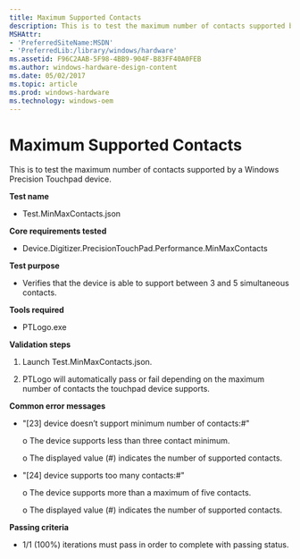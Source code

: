 ```yaml
---
title: Maximum Supported Contacts
description: This is to test the maximum number of contacts supported by a Windows Precision Touchpad device.
MSHAttr:
- 'PreferredSiteName:MSDN'
- 'PreferredLib:/library/windows/hardware'
ms.assetid: F96C2AAB-5F98-4BB9-904F-B83FF40A0FEB
ms.author: windows-hardware-design-content
ms.date: 05/02/2017
ms.topic: article
ms.prod: windows-hardware
ms.technology: windows-oem
---
```


# Maximum Supported Contacts


This is to test the maximum number of contacts supported by a Windows Precision Touchpad device.

**Test name**

-   Test.MinMaxContacts.json

**Core requirements tested**

-   Device.Digitizer.PrecisionTouchPad.Performance.MinMaxContacts

**Test purpose**

-   Verifies that the device is able to support between 3 and 5 simultaneous contacts.

**Tools required**

-   PTLogo.exe

**Validation steps**

1. Launch Test.MinMaxContacts.json.

2. PTLogo will automatically pass or fail depending on the maximum number of contacts the touchpad device supports.

**Common error messages**

-   "\[23\] device doesn’t support minimum number of contacts:\#"

    o The device supports less than three contact minimum.

    o The displayed value (\#) indicates the number of supported contacts.

-   "\[24\] device supports too many contacts:\#"

    o The device supports more than a maximum of five contacts.

    o The displayed value (\#) indicates the number of supported contacts.

**Passing criteria**

-   1/1 (100%) iterations must pass in order to complete with passing status.

 

 






